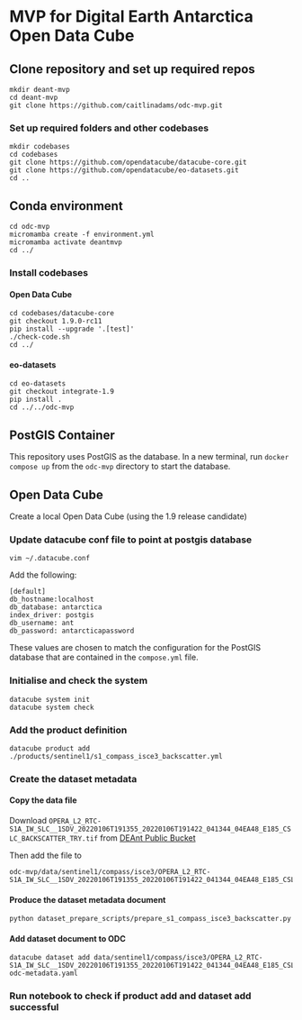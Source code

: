 # MVP for Digital Earth Antarctica Open Data Cube

## Clone repository and set up required repos
```
mkdir deant-mvp
cd deant-mvp
git clone https://github.com/caitlinadams/odc-mvp.git
```
### Set up required folders and other codebases
```
mkdir codebases
cd codebases
git clone https://github.com/opendatacube/datacube-core.git
git clone https://github.com/opendatacube/eo-datasets.git
cd ..
```
## Conda environment
```
cd odc-mvp
micromamba create -f environment.yml
micromamba activate deantmvp
cd ../
```
### Install codebases
#### Open Data Cube
```
cd codebases/datacube-core
git checkout 1.9.0-rc11
pip install --upgrade '.[test]'
./check-code.sh
cd ../
```
#### eo-datasets
```
cd eo-datasets
git checkout integrate-1.9
pip install .
cd ../../odc-mvp
```

## PostGIS Container

This repository uses PostGIS as the database. 
In a new terminal, run `docker compose up` from the `odc-mvp` directory to start the database.

## Open Data Cube

Create a local Open Data Cube (using the 1.9 release candidate)

### Update datacube conf file to point at postgis database
```
vim ~/.datacube.conf
```
Add the following:
```
[default]
db_hostname:localhost
db_database: antarctica
index_driver: postgis
db_username: ant
db_password: antarcticapassword
```
These values are chosen to match the configuration for the PostGIS database that are contained in the `compose.yml` file.

### Initialise and check the system
```
datacube system init
datacube system check
```

### Add the product definition
```
datacube product add ./products/sentinel1/s1_compass_isce3_backscatter.yml
```

### Create the dataset metadata 
#### Copy the data file
Download `OPERA_L2_RTC-S1A_IW_SLC__1SDV_20220106T191355_20220106T191422_041344_04EA48_E185_CSLC_BACKSCATTER_TRY.tif` from [DEAnt Public Bucket](https://deant-data-public-dev.s3.ap-southeast-2.amazonaws.com/index.html?prefix=experimental/COMPASS-ISCE3/glo_30/S1A_IW_SLC__1SDV_20220106T191355_20220106T191422_041344_04EA48_E185/)

Then add the file to 
```
odc-mvp/data/sentinel1/compass/isce3/OPERA_L2_RTC-S1A_IW_SLC__1SDV_20220106T191355_20220106T191422_041344_04EA48_E185_CSLC_BACKSCATTER_TRY.tif
```

#### Produce the dataset metadata document
```
python dataset_prepare_scripts/prepare_s1_compass_isce3_backscatter.py 
```

#### Add dataset document to ODC
```
datacube dataset add data/sentinel1/compass/isce3/OPERA_L2_RTC-S1A_IW_SLC__1SDV_20220106T191355_20220106T191422_041344_04EA48_E185_CSLC_BACKSCATTER_TRY-odc-metadata.yaml
```

### Run notebook to check if product add and dataset add successful